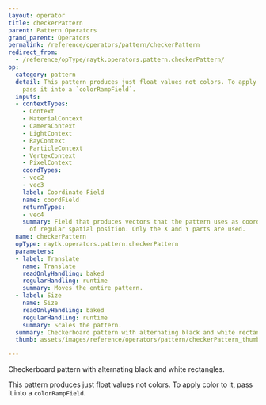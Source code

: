 ```yaml
---
layout: operator
title: checkerPattern
parent: Pattern Operators
grand_parent: Operators
permalink: /reference/operators/pattern/checkerPattern
redirect_from:
  - /reference/opType/raytk.operators.pattern.checkerPattern/
op:
  category: pattern
  detail: This pattern produces just float values not colors. To apply color to it,
    pass it into a `colorRampField`.
  inputs:
  - contextTypes:
    - Context
    - MaterialContext
    - CameraContext
    - LightContext
    - RayContext
    - ParticleContext
    - VertexContext
    - PixelContext
    coordTypes:
    - vec2
    - vec3
    label: Coordinate Field
    name: coordField
    returnTypes:
    - vec4
    summary: Field that produces vectors that the pattern uses as coordinates instead
      of regular spatial position. Only the X and Y parts are used.
  name: checkerPattern
  opType: raytk.operators.pattern.checkerPattern
  parameters:
  - label: Translate
    name: Translate
    readOnlyHandling: baked
    regularHandling: runtime
    summary: Moves the entire pattern.
  - label: Size
    name: Size
    readOnlyHandling: baked
    regularHandling: runtime
    summary: Scales the pattern.
  summary: Checkerboard pattern with alternating black and white rectangles.
  thumb: assets/images/reference/operators/pattern/checkerPattern_thumb.png

---
```



Checkerboard pattern with alternating black and white rectangles.

This pattern produces just float values not colors. To apply color to it, pass it into a `colorRampField`.